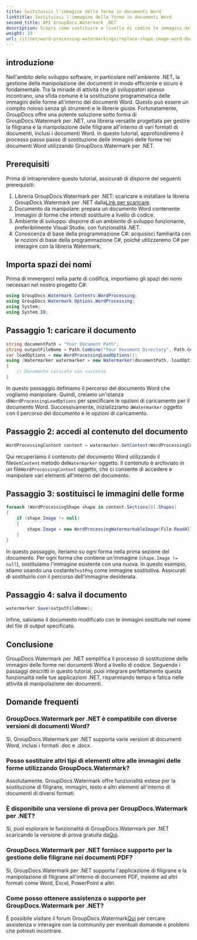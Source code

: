 ```yaml
---
title: Sostituisci l'immagine della forma in documenti Word
linktitle: Sostituisci l'immagine della forma in documenti Word
second_title: API GroupDocs.Watermark .NET
description: Scopri come sostituire a livello di codice le immagini delle forme nei documenti Word utilizzando GroupDocs.Watermark per .NET. Semplifica le attività di manipolazione dei documenti senza sforzo.
weight: 33
url: /it/net/word-processing-watermarkings/replace-shape-image-word-docs/
---
```

## introduzione
Nell'ambito dello sviluppo software, in particolare nell'ambiente .NET, la gestione della manipolazione dei documenti in modo efficiente e sicuro è fondamentale. Tra la miriade di attività che gli sviluppatori spesso incontrano, una sfida comune è la sostituzione programmatica delle immagini delle forme all'interno dei documenti Word. Questo può essere un compito noioso senza gli strumenti e le librerie giuste.
Fortunatamente, GroupDocs offre una potente soluzione sotto forma di GroupDocs.Watermark per .NET, una libreria versatile progettata per gestire la filigrana e la manipolazione delle filigrane all'interno di vari formati di documenti, inclusi i documenti Word. In questo tutorial, approfondiremo il processo passo passo di sostituzione delle immagini delle forme nei documenti Word utilizzando GroupDocs.Watermark per .NET.
## Prerequisiti
Prima di intraprendere questo tutorial, assicurati di disporre dei seguenti prerequisiti:
1.  Libreria GroupDocs.Watermark per .NET: scaricare e installare la libreria GroupDocs.Watermark per .NET dalla[Link per scaricare](https://releases.groupdocs.com/Watermark/net/).
2. Documento da manipolare: prepara un documento Word contenente immagini di forme che intendi sostituire a livello di codice.
3. Ambiente di sviluppo: disporre di un ambiente di sviluppo funzionante, preferibilmente Visual Studio, con funzionalità .NET.
4. Conoscenza di base della programmazione C#: acquisisci familiarità con le nozioni di base della programmazione C#, poiché utilizzeremo C# per interagire con la libreria Watermark.
## Importa spazi dei nomi
Prima di immergerci nella parte di codifica, importiamo gli spazi dei nomi necessari nel nostro progetto C#:
```csharp
using GroupDocs.Watermark.Contents.WordProcessing;
using GroupDocs.Watermark.Options.WordProcessing;
using System;
using System.IO;
```
## Passaggio 1: caricare il documento
```csharp
string documentPath = "Your Document Path";
string outputFileName = Path.Combine("Your Document Directory", Path.GetFileName(documentPath));
var loadOptions = new WordProcessingLoadOptions();
using (Watermarker watermarker = new Watermarker(documentPath, loadOptions))
{
    // Documento caricato con successo
}
```
 In questo passaggio definiamo il percorso del documento Word che vogliamo manipolare. Quindi, creiamo un'istanza di`WordProcessingLoadOptions` per specificare le opzioni di caricamento per il documento Word. Successivamente, inizializziamo a`Watermarker` oggetto con il percorso del documento e le opzioni di caricamento.
## Passaggio 2: accedi al contenuto del documento
```csharp
WordProcessingContent content = watermarker.GetContent<WordProcessingContent>();
```
 Qui recuperiamo il contenuto del documento Word utilizzando il file`GetContent` metodo del`Watermarker` oggetto. Il contenuto è archiviato in un file`WordProcessingContent` oggetto, che ci consente di accedere e manipolare vari elementi all'interno del documento.
## Passaggio 3: sostituisci le immagini delle forme
```csharp
foreach (WordProcessingShape shape in content.Sections[0].Shapes)
{
    if (shape.Image != null)
    {
        shape.Image = new WordProcessingWatermarkableImage(File.ReadAllBytes(Constants.TestPng));
    }
}
```
In questo passaggio, iteriamo su ogni forma nella prima sezione del documento. Per ogni forma che contiene un'immagine (`shape.Image != null`), sostituiamo l'immagine esistente con una nuova. In questo esempio, stiamo usando una costante`TestPng` come immagine sostitutiva. Assicurati di sostituirlo con il percorso dell'immagine desiderata.
## Passaggio 4: salva il documento
```csharp
watermarker.Save(outputFileName);
```
Infine, salviamo il documento modificato con le immagini sostituite nel nome del file di output specificato.

## Conclusione
GroupDocs.Watermark per .NET semplifica il processo di sostituzione delle immagini delle forme nei documenti Word a livello di codice. Seguendo i passaggi descritti in questo tutorial, puoi integrare perfettamente questa funzionalità nelle tue applicazioni .NET, risparmiando tempo e fatica nelle attività di manipolazione dei documenti.
## Domande frequenti
### GroupDocs.Watermark per .NET è compatibile con diverse versioni di documenti Word?
Sì, GroupDocs.Watermark per .NET supporta varie versioni di documenti Word, inclusi i formati .doc e .docx.
### Posso sostituire altri tipi di elementi oltre alle immagini delle forme utilizzando GroupDocs.Watermark?
Assolutamente. GroupDocs.Watermark offre funzionalità estese per la sostituzione di filigrane, immagini, testo e altri elementi all'interno di documenti di diversi formati.
### È disponibile una versione di prova per GroupDocs.Watermark per .NET?
 Sì, puoi esplorare le funzionalità di GroupDocs.Watermark per .NET scaricando la versione di prova gratuita da[Qui](https://releases.groupdocs.com/).
### GroupDocs.Watermark per .NET fornisce supporto per la gestione delle filigrane nei documenti PDF?
Sì, GroupDocs.Watermark per .NET supporta l'applicazione di filigrane e la manipolazione di filigrane all'interno di documenti PDF, insieme ad altri formati come Word, Excel, PowerPoint e altri.
### Come posso ottenere assistenza o supporto per GroupDocs.Watermark per .NET?
 È possibile visitare il forum GroupDocs.Watermark[Qui](https://forum.groupdocs.com/c/watermark/19) per cercare assistenza o interagire con la community per eventuali domande o problemi che potresti incontrare.